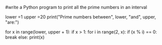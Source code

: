 #write a Python program to print all the prime numbers in an interval

lower =1
upper =20
print("Prime numbers between", lower, "and", upper, "are:")

for x in range(lower, upper + 1):
   if x > 1:
       for i in range(2, x):
           if (x % i) == 0:
               break
       else:
           print(x)
